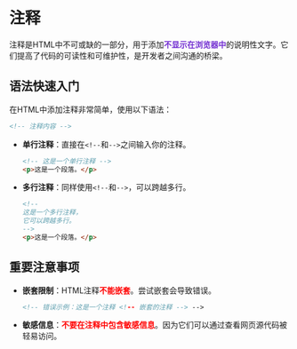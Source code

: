 # 注释

注释是HTML中不可或缺的一部分，用于添加<font color="#722ed1" style="font-weight:700">不显示在浏览器中</font>的说明性文字。它们提高了代码的可读性和可维护性，是开发者之间沟通的桥梁。

## 语法快速入门

在HTML中添加注释非常简单，使用以下语法：

```html
<!-- 注释内容 -->
```

- **单行注释**：直接在`<!--`和`-->`之间输入你的注释。

  ```html
  <!-- 这是一个单行注释 -->
  <p>这是一个段落。</p>
  ```

- **多行注释**：同样使用`<!--`和`-->`，可以跨越多行。

  ```html
  <!-- 
  这是一个多行注释，
  它可以跨越多行。
  -->
  <p>这是一个段落。</p>
  ```

## 重要注意事项

- **嵌套限制**：HTML注释<font color="red" style="font-weight:700">不能嵌套</font>。尝试嵌套会导致错误。

  ```html
  <!-- 错误示例：这是一个注释 <!-- 嵌套的注释 --> -->
  ```

- **敏感信息**：<font color="red" style="font-weight:700">不要在注释中包含敏感信息</font>。因为它们可以通过查看网页源代码被轻易访问。
